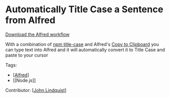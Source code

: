 # Automatically Title Case a Sentence from Alfred

[Download the Alfred workflow](https://github.com/johnlindquist/alfred-workflows/raw/master/title.alfredworkflow)

With a combination of [npm title-case](https://www.npmjs.com/package/title-case) and Alfred's [Copy to Clipboard](https://www.alfredapp.com/help/workflows/outputs/copy-to-clipboard/) you can type text into Alfred and it will automatically convert it to Title Case and paste to your cursor

Tags:

- [[Alfred]]
- [[Node.js]]

Contributor: [[John Lindquist]]

[//begin]: # "Autogenerated link references for markdown compatibility"
[Alfred]: alfred "Alfred"
[John Lindquist]: john-lindquist "John Lindquist"
[//end]: # "Autogenerated link references"
